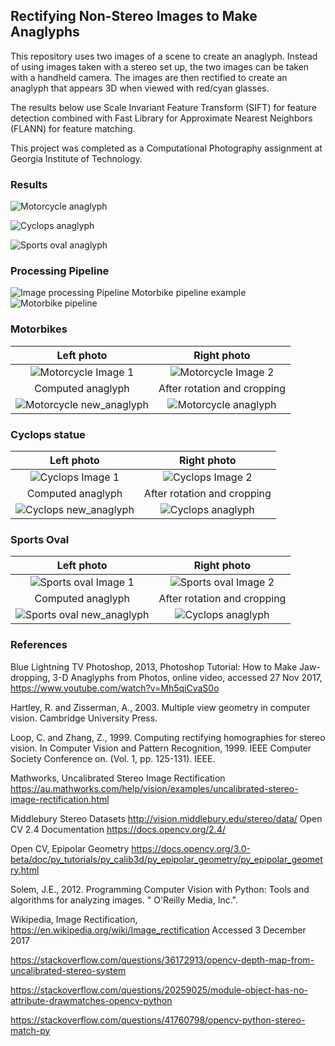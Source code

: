 ## Rectifying Non-Stereo Images to Make Anaglyphs

This repository uses two images of a scene to create an anaglyph.  Instead of using images taken with a stereo set up, the two images can be taken with a handheld camera.  The images are then rectified to create an anaglyph that appears 3D when viewed with red/cyan glasses.

The results below use Scale Invariant Feature Transform (SIFT) for feature detection combined with Fast Library for Approximate Nearest Neighbors (FLANN) for feature matching.

This project was completed as a Computational Photography assignment at Georgia Institute of Technology.

### Results
![Motorcycle anaglyph](images/large_cropped_images/motorbike_large.jpg "Motorcycle anaglyph")

![Cyclops anaglyph](images/large_cropped_images/cyclops_large.jpg "Cyclops anaglyph")

![Sports oval anaglyph](images/large_cropped_images/oval_large.jpg "Sports oval anaglyph")


### Processing Pipeline
![Image processing Pipeline](images/md/image_processing_pipeline.png "Image processing pipeline")
Motorbike pipeline example
![Motorbike pipeline](images/md/motorbike_processing.png "Motorbike image processsing")


### Motorbikes
Left photo                 |  Right photo
:-------------------------:|:-------------------------:
![Motorcycle Image 1](images/source/motorbike/image1_small.jpg "Motorcycle picture 1") | ![Motorcycle Image 2](images/source/motorbike/image2_small.jpg "Motorcycle picture 2") 
Computed anaglyph          |  After rotation and cropping
![Motorcycle new_anaglyph](images/output/motorbike/anaglyph_new.jpg "Motorcycle anaglyph") | ![Motorcycle anaglyph](images/cropped_images/motorbike_small.jpg "Motorcycle anaglyph")


### Cyclops statue
Left photo                 |  Right photo
:-------------------------:|:-------------------------:
![Cyclops Image 1](images/source/cyclops/image1_small.jpg "Cyclops picture 1") | ![Cyclops Image 2](images/source/cyclops/image2_small.jpg "Cyclops picture 2") 
Computed anaglyph          |  After rotation and cropping
![Cyclops new_anaglyph](images/output/cyclops/anaglyph_new.jpg "Cyclops anaglyph") | ![Cyclops anaglyph](images/cropped_images/cyclops_small.jpg "Cyclops anaglyph")


### Sports Oval
Left photo                 |  Right photo
:-------------------------:|:-------------------------:
![Sports oval Image 1](images/source/oval/image1_small.jpg "Oval picture 1") | ![Sports oval Image 2](images/source/oval/image2_small.jpg "Oval picture 2")
Computed anaglyph          |  After rotation and cropping
![Sports oval new_anaglyph](images/output/oval/anaglyph_new.jpg "Oval anaglyph") | ![Cyclops anaglyph](images/cropped_images/oval_small.jpg "Oval anaglyph")


### References
Blue Lightning TV Photoshop, 2013, Photoshop Tutorial: How to Make Jaw-dropping, 3-D Anaglyphs from Photos, online video, accessed 27 Nov 2017, https://www.youtube.com/watch?v=Mh5qiCvaS0o

Hartley, R. and Zisserman, A., 2003. Multiple view geometry in computer vision. Cambridge University Press.

Loop, C. and Zhang, Z., 1999. Computing rectifying homographies for stereo vision. In Computer Vision and Pattern Recognition, 1999. IEEE Computer Society Conference on. (Vol. 1, pp. 125-131). IEEE.

Mathworks, Uncalibrated Stereo Image Rectification https://au.mathworks.com/help/vision/examples/uncalibrated-stereo-image-rectification.html

Middlebury Stereo Datasets http://vision.middlebury.edu/stereo/data/
Open CV 2.4 Documentation https://docs.opencv.org/2.4/

Open CV, Epipolar Geometry
https://docs.opencv.org/3.0-beta/doc/py_tutorials/py_calib3d/py_epipolar_geometry/py_epipolar_geometry.html

Solem, J.E., 2012. Programming Computer Vision with Python: Tools and algorithms for analyzing images. " O'Reilly Media, Inc.".

Wikipedia, Image Rectification, https://en.wikipedia.org/wiki/Image_rectification  Accessed 3 December 2017

https://stackoverflow.com/questions/36172913/opencv-depth-map-from-uncalibrated-stereo-system

https://stackoverflow.com/questions/20259025/module-object-has-no-attribute-drawmatches-opencv-python

https://stackoverflow.com/questions/41760798/opencv-python-stereo-match-py
